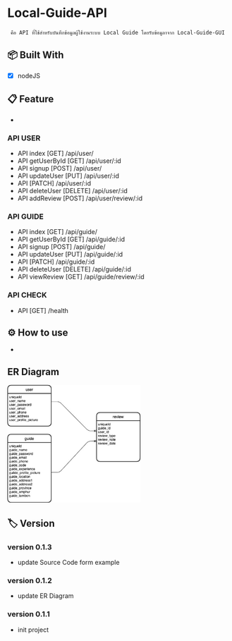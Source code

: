 #  Local-Guide-API
     คือ API ที่ใช้สำหรับบันทึกข้อมูลผู้ใช้งานระบบ Local Guide โดยรับข้อมูลาจาก Local-Guide-GUI

## 📦 Built With
- [X] nodeJS

## 📋 Feature
- 

### API USER
- API index [GET] /api/user/
- API getUserById [GET] /api/user/:id
- API signup [POST] /api/user/
- API updateUser [PUT] /api/user/:id
- API [PATCH] /api/user/:id
- API deleteUser [DELETE] /api/user/:id
- API addReview [POST] /api/user/review/:id

### API GUIDE
- API index [GET] /api/guide/
- API getUserById [GET] /api/guide/:id
- API signup [POST] /api/guide/
- API updateUser [PUT] /api/guide/:id
- API [PATCH] /api/guide/:id
- API deleteUser [DELETE] /api/guide/:id
- API viewReview [GET] /api/guide/review/:id

### API CHECK
- API [GET] /health

## ⚙ How to use
-


## ER Diagram
<img src="./public/LocalGuide_ERD.jpg" width="60%">


## 🏷 Version

### version 0.1.3
- update Source Code form example

### version 0.1.2
- update ER Diagram

### version 0.1.1
- init project